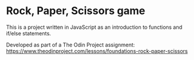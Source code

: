 # Rock, Paper, Scissors game
This is a project written in JavaScript as an introduction to functions and if/else statements.

Developed as part of a The Odin Project assignment: https://www.theodinproject.com/lessons/foundations-rock-paper-scissors
